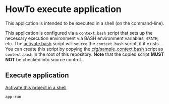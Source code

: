 # HowTo execute application
This application is intended to be executed in a shell (on the command-line).

This application is configured via a `context.bash` script that sets up the necessary execution environment via BASH environment variables, `$PATH`, etc.
The [activate.bash](../activate.bash) script will `source` the `context.bash` script, if it exists.
You can create this script by copying the [cfg/sample_context.bash](../cfg/sample_context.bash) script as `context.bash` in the root of this repository.
**Note** that the copied script **MUST NOT** be checked into source control.

## Execute application

[Activate this project in a shell][activate].

~~~ bash
app-run
~~~

[activate]:    ./HowTo-activate_this_project.md "HowTo activate this project"
[application]: ./HowTo-execute_application.md "HowTo execute application"
[clone]:       ./HowTo-setup-source_control.md "HowTo setup source control"
[initiation]:  ./project_initiation.md "How Rob initiated the project repository"
[test]:        ./HowTo-test.md "HowTo test"
[venv]:        ./HowTo-setup-Python_virtual_environment.md "HowTo setup Python virtual environment"
[workstation]: ./HowTo-setup-workstation.md "HowTo setup workstation"

